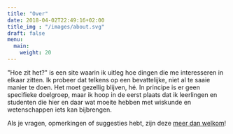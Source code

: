 ```yaml
---
title: "Over"
date: 2018-04-02T22:49:16+02:00
title_img : "/images/about.svg"
draft: false
menu:
  main:
    weight: 20
---
```

"Hoe zit het?" is een site waarin ik uitleg hoe dingen die me interesseren in elkaar zitten. Ik probeer dat telkens op een bevattelijke, niet al te saaie manier te doen. Het moet gezellig blijven, hé. In principe is er  geen specifieke doelgroep, maar ik hoop in de eerst plaats dat ik leerlingen en studenten die hier en daar wat moeite hebben met wiskunde en wetenschappen iets kan bijbrengen.

Als je vragen, opmerkingen of suggesties hebt, zijn deze [meer dan welkom](/contact)!
